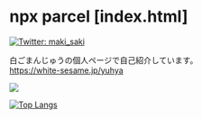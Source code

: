 # npx parcel [index.html]

[![Twitter: maki_saki](https://img.shields.io/twitter/follow/zaty_Akiyama?style=social)](https://twitter.com/zaty_Akiyama)

白ごまんじゅうの個人ページで自己紹介しています。<br>
https://white-sesame.jp/yuhya

![](https://github-profile-summary-cards.vercel.app/api/cards/profile-details?username=Zaty-Akiyama&theme=vue)
 
[![Top Langs](https://github-readme-stats.vercel.app/api/top-langs/?username=Zaty-Akiyama&hide=ruby&layout=compact&exclude_repo=svgAnimation,jituani)](https://github.com/anuraghazra/github-readme-stats)
